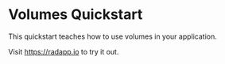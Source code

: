 # Volumes Quickstart

This quickstart teaches how to use volumes in your application.

Visit <https://radapp.io> to try it out.
